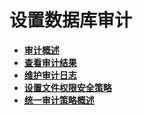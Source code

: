 # 设置数据库审计<a name="ZH-CN_TOPIC_0246507970"></a>

-   **[审计概述](审计概述.md)**
-   **[查看审计结果](查看审计结果.md)**
-   **[维护审计日志](维护审计日志.md)**
-   **[设置文件权限安全策略](设置文件权限安全策略.md)**
-   **[统一审计策略概述](统一审计策略概述.md)**
